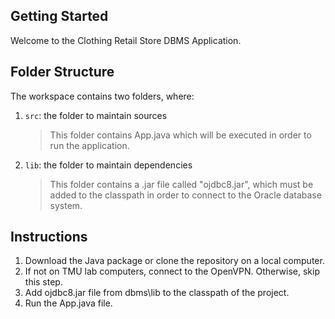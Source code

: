 ## Getting Started

Welcome to the Clothing Retail Store DBMS Application. 


## Folder Structure

The workspace contains two folders, where:

1) `src`: the folder to maintain sources
    > This folder contains App.java which will be executed in order to run the application.
2) `lib`: the folder to maintain dependencies
    > This folder contains a .jar file called "ojdbc8.jar", which must be added to the classpath in order to connect to the Oracle database system. 


## Instructions

1) Download the Java package or clone the repository on a local computer.
2) If not on TMU lab computers, connect to the OpenVPN. Otherwise, skip this step.
3) Add ojdbc8.jar file from dbms\lib to the classpath of the project.
4) Run the App.java file.
